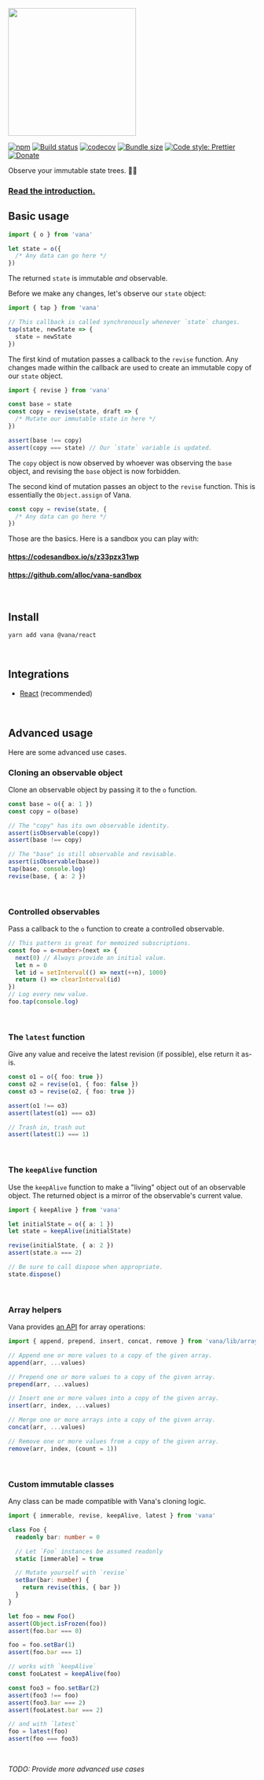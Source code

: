 <img src="https://github.com/alloc/vana/raw/master/logo.png" width="260" />

[![npm](https://img.shields.io/npm/v/vana.svg)](https://www.npmjs.com/package/vana)
[![Build status](https://travis-ci.org/alloc/vana.svg?branch=master)](https://travis-ci.org/alloc/vana)
[![codecov](https://codecov.io/gh/alloc/vana/branch/master/graph/badge.svg)](https://codecov.io/gh/alloc/vana)
[![Bundle size](https://badgen.net/bundlephobia/min/vana)](https://bundlephobia.com/result?p=vana)
[![Code style: Prettier](https://img.shields.io/badge/code_style-prettier-ff69b4.svg)](https://github.com/prettier/prettier)
[![Donate](https://img.shields.io/badge/Donate-PayPal-green.svg)](https://paypal.me/alecdotbiz)

Observe your immutable state trees. 🌲👀

### [Read the introduction.](./docs/intro.md)

## Basic usage

```ts
import { o } from 'vana'

let state = o({
  /* Any data can go here */
})
```

The returned `state` is immutable _and_ observable.

Before we make any changes, let's observe our `state` object:

```ts
import { tap } from 'vana'

// This callback is called synchronously whenever `state` changes.
tap(state, newState => {
  state = newState
})
```

The first kind of mutation passes a callback to the `revise` function. Any
changes made within the callback are used to create an immutable copy of our
`state` object.

```ts
import { revise } from 'vana'

const base = state
const copy = revise(state, draft => {
  /* Mutate our immutable state in here */
})

assert(base !== copy)
assert(copy === state) // Our `state` variable is updated.
```

The `copy` object is now observed by whoever was observing the `base` object,
and revising the `base` object is now forbidden.

The second kind of mutation passes an object to the `revise` function. This is
essentially the `Object.assign` of Vana.

```ts
const copy = revise(state, {
  /* Any data can go here */
})
```

Those are the basics. Here is a sandbox you can play with:

#### https://codesandbox.io/s/z33pzx31wp

#### https://github.com/alloc/vana-sandbox

&nbsp;

## Install

```
yarn add vana @vana/react
```

&nbsp;

## Integrations

- [React](https://github.com/alloc/vana-react) (recommended)

&nbsp;

## Advanced usage

Here are some advanced use cases.

### Cloning an observable object

Clone an observable object by passing it to the `o` function.

```ts
const base = o({ a: 1 })
const copy = o(base)

// The "copy" has its own observable identity.
assert(isObservable(copy))
assert(base !== copy)

// The "base" is still observable and revisable.
assert(isObservable(base))
tap(base, console.log)
revise(base, { a: 2 })
```

&nbsp;

### Controlled observables

Pass a callback to the `o` function to create a controlled observable.

```ts
// This pattern is great for memoized subscriptions.
const foo = o<number>(next => {
  next(0) // Always provide an initial value.
  let n = 0
  let id = setInterval(() => next(++n), 1000)
  return () => clearInterval(id)
})
// Log every new value.
foo.tap(console.log)
```

&nbsp;

### The `latest` function

Give any value and receive the latest revision (if possible), else return it as-is.

```ts
const o1 = o({ foo: true })
const o2 = revise(o1, { foo: false })
const o3 = revise(o2, { foo: true })

assert(o1 !== o3)
assert(latest(o1) === o3)

// Trash in, trash out
assert(latest(1) === 1)
```

&nbsp;

### The `keepAlive` function

Use the `keepAlive` function to make a "living" object out of an observable object. The returned object is a mirror of the observable's current value.

```ts
import { keepAlive } from 'vana'

let initialState = o({ a: 1 })
let state = keepAlive(initialState)

revise(initialState, { a: 2 })
assert(state.a === 2)

// Be sure to call dispose when appropriate.
state.dispose()
```

&nbsp;

### Array helpers

Vana provides [an API](https://github.com/alloc/vana/blob/master/src/array.ts) for array operations:

```ts
import { append, prepend, insert, concat, remove } from 'vana/lib/array'

// Append one or more values to a copy of the given array.
append(arr, ...values)

// Prepend one or more values to a copy of the given array.
prepend(arr, ...values)

// Insert one or more values into a copy of the given array.
insert(arr, index, ...values)

// Merge one or more arrays into a copy of the given array.
concat(arr, ...values)

// Remove one or more values from a copy of the given array.
remove(arr, index, (count = 1))
```

&nbsp;

### Custom immutable classes

Any class can be made compatible with Vana's cloning logic.

```ts
import { immerable, revise, keepAlive, latest } from 'vana'

class Foo {
  readonly bar: number = 0

  // Let `Foo` instances be assumed readonly
  static [immerable] = true

  // Mutate yourself with `revise`
  setBar(bar: number) {
    return revise(this, { bar })
  }
}

let foo = new Foo()
assert(Object.isFrozen(foo))
assert(foo.bar === 0)

foo = foo.setBar(1)
assert(foo.bar === 1)

// works with `keepAlive`
const fooLatest = keepAlive(foo)

const foo3 = foo.setBar(2)
assert(foo3 !== foo)
assert(foo3.bar === 2)
assert(fooLatest.bar === 2)

// and with `latest`
foo = latest(foo)
assert(foo === foo3)
```

&nbsp;

_TODO: Provide more advanced use cases_
